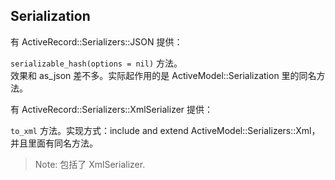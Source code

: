 ## Serialization

有 ActiveRecord::Serializers::JSON 提供：

`serializable_hash(options = nil)` 方法。
<br>
效果和 as_json 差不多。实际起作用的是 ActiveModel::Serialization 里的同名方法。

有 ActiveRecord::Serializers::XmlSerializer 提供：

`to_xml` 方法。实现方式：include and extend ActiveModel::Serializers::Xml，并且里面有同名方法。

> Note: 包括了 XmlSerializer.
